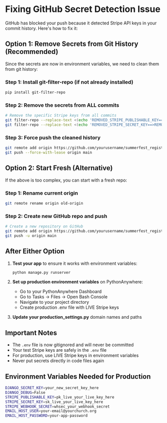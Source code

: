 # Fixing GitHub Secret Detection Issue

GitHub has blocked your push because it detected Stripe API keys in your commit history. Here's how to fix it:

## Option 1: Remove Secrets from Git History (Recommended)

Since the secrets are now in environment variables, we need to clean them from git history:

### Step 1: Install git-filter-repo (if not already installed)
```bash
pip install git-filter-repo
```

### Step 2: Remove the secrets from ALL commits
```bash
# Remove the specific Stripe keys from all commits
git filter-repo --replace-text <(echo 'REMOVED_STRIPE_PUBLISHABLE_KEY==>REMOVED_STRIPE_KEY')
git filter-repo --replace-text <(echo 'REMOVED_STRIPE_SECRET_KEY==>REMOVED_STRIPE_KEY')
```

### Step 3: Force push the cleaned history
```bash
git remote add origin https://github.com/yourusername/summerfest_registration.git
git push --force-with-lease origin main
```

## Option 2: Start Fresh (Alternative)

If the above is too complex, you can start with a fresh repo:

### Step 1: Rename current origin
```bash
git remote rename origin old-origin
```

### Step 2: Create new GitHub repo and push
```bash
# Create a new repository on GitHub
git remote add origin https://github.com/yourusername/summerfest_registration_clean.git
git push -u origin main
```

## After Either Option

1. **Test your app** to ensure it works with environment variables:
   ```bash
   python manage.py runserver
   ```

2. **Set up production environment variables** on PythonAnywhere:
   - Go to your PythonAnywhere Dashboard
   - Go to Tasks → Files → Open Bash Console
   - Navigate to your project directory
   - Create production .env file with LIVE Stripe keys

3. **Update your production_settings.py** domain names and paths

## Important Notes

- The `.env` file is now gitignored and will never be committed
- Your test Stripe keys are safely in the `.env` file
- For production, use LIVE Stripe keys in environment variables
- Never put secrets directly in code files again

## Environment Variables Needed for Production

```bash
DJANGO_SECRET_KEY=your_new_secret_key_here
DJANGO_DEBUG=False
STRIPE_PUBLISHABLE_KEY=pk_live_your_live_key_here
STRIPE_SECRET_KEY=sk_live_your_live_key_here
STRIPE_WEBHOOK_SECRET=whsec_your_webhook_secret
EMAIL_HOST_USER=your-email@yourchurch.org
EMAIL_HOST_PASSWORD=your-app-password
```
